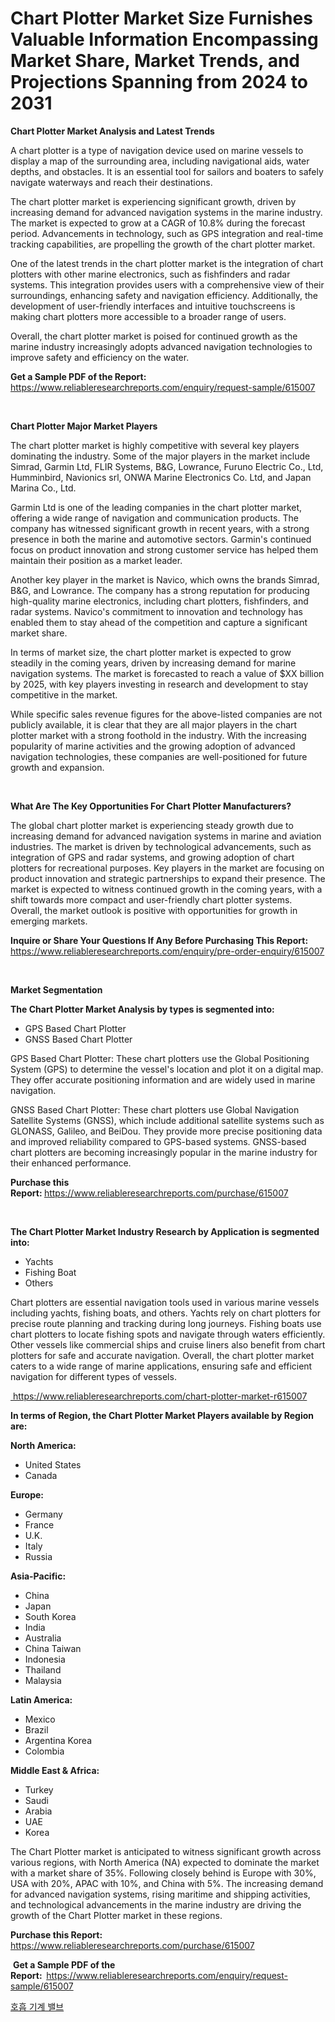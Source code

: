 <p><h1>Chart Plotter Market Size Furnishes Valuable Information Encompassing Market Share, Market Trends, and Projections Spanning from 2024 to 2031</h1></p><p><strong>Chart Plotter Market Analysis and Latest Trends</strong></p>
<p><p>A chart plotter is a type of navigation device used on marine vessels to display a map of the surrounding area, including navigational aids, water depths, and obstacles. It is an essential tool for sailors and boaters to safely navigate waterways and reach their destinations.</p><p>The chart plotter market is experiencing significant growth, driven by increasing demand for advanced navigation systems in the marine industry. The market is expected to grow at a CAGR of 10.8% during the forecast period. Advancements in technology, such as GPS integration and real-time tracking capabilities, are propelling the growth of the chart plotter market.</p><p>One of the latest trends in the chart plotter market is the integration of chart plotters with other marine electronics, such as fishfinders and radar systems. This integration provides users with a comprehensive view of their surroundings, enhancing safety and navigation efficiency. Additionally, the development of user-friendly interfaces and intuitive touchscreens is making chart plotters more accessible to a broader range of users.</p><p>Overall, the chart plotter market is poised for continued growth as the marine industry increasingly adopts advanced navigation technologies to improve safety and efficiency on the water.</p></p>
<p><strong>Get a Sample PDF of the Report:&nbsp;</strong> <a href="https://www.reliableresearchreports.com/enquiry/request-sample/615007">https://www.reliableresearchreports.com/enquiry/request-sample/615007</a></p>
<p>&nbsp;</p>
<p><strong>Chart Plotter Major Market Players</strong></p>
<p><p>The chart plotter market is highly competitive with several key players dominating the industry. Some of the major players in the market include Simrad, Garmin Ltd, FLIR Systems, B&G, Lowrance, Furuno Electric Co., Ltd, Humminbird, Navionics srl, ONWA Marine Electronics Co. Ltd, and Japan Marina Co., Ltd.</p><p>Garmin Ltd is one of the leading companies in the chart plotter market, offering a wide range of navigation and communication products. The company has witnessed significant growth in recent years, with a strong presence in both the marine and automotive sectors. Garmin's continued focus on product innovation and strong customer service has helped them maintain their position as a market leader.</p><p>Another key player in the market is Navico, which owns the brands Simrad, B&G, and Lowrance. The company has a strong reputation for producing high-quality marine electronics, including chart plotters, fishfinders, and radar systems. Navico's commitment to innovation and technology has enabled them to stay ahead of the competition and capture a significant market share.</p><p>In terms of market size, the chart plotter market is expected to grow steadily in the coming years, driven by increasing demand for marine navigation systems. The market is forecasted to reach a value of $XX billion by 2025, with key players investing in research and development to stay competitive in the market.</p><p>While specific sales revenue figures for the above-listed companies are not publicly available, it is clear that they are all major players in the chart plotter market with a strong foothold in the industry. With the increasing popularity of marine activities and the growing adoption of advanced navigation technologies, these companies are well-positioned for future growth and expansion.</p></p>
<p>&nbsp;</p>
<p><strong>What Are The Key Opportunities For Chart Plotter Manufacturers?</strong></p>
<p><p>The global chart plotter market is experiencing steady growth due to increasing demand for advanced navigation systems in marine and aviation industries. The market is driven by technological advancements, such as integration of GPS and radar systems, and growing adoption of chart plotters for recreational purposes. Key players in the market are focusing on product innovation and strategic partnerships to expand their presence. The market is expected to witness continued growth in the coming years, with a shift towards more compact and user-friendly chart plotter systems. Overall, the market outlook is positive with opportunities for growth in emerging markets.</p></p>
<p><strong>Inquire or Share Your Questions If Any Before Purchasing This Report:</strong> <a href="https://www.reliableresearchreports.com/enquiry/pre-order-enquiry/615007">https://www.reliableresearchreports.com/enquiry/pre-order-enquiry/615007</a></p>
<p>&nbsp;</p>
<p><strong>Market Segmentation</strong></p>
<p><strong>The Chart Plotter Market Analysis by types is segmented into:</strong></p>
<p><ul><li>GPS Based Chart Plotter</li><li>GNSS Based Chart Plotter</li></ul></p>
<p><p>GPS Based Chart Plotter: These chart plotters use the Global Positioning System (GPS) to determine the vessel's location and plot it on a digital map. They offer accurate positioning information and are widely used in marine navigation.</p><p>GNSS Based Chart Plotter: These chart plotters use Global Navigation Satellite Systems (GNSS), which include additional satellite systems such as GLONASS, Galileo, and BeiDou. They provide more precise positioning data and improved reliability compared to GPS-based systems. GNSS-based chart plotters are becoming increasingly popular in the marine industry for their enhanced performance.</p></p>
<p><strong>Purchase this Report:&nbsp;</strong><a href="https://www.reliableresearchreports.com/purchase/615007">https://www.reliableresearchreports.com/purchase/615007</a></p>
<p>&nbsp;</p>
<p><strong>The Chart Plotter Market Industry Research by Application is segmented into:</strong></p>
<p><ul><li>Yachts</li><li>Fishing Boat</li><li>Others</li></ul></p>
<p><p>Chart plotters are essential navigation tools used in various marine vessels including yachts, fishing boats, and others. Yachts rely on chart plotters for precise route planning and tracking during long journeys. Fishing boats use chart plotters to locate fishing spots and navigate through waters efficiently. Other vessels like commercial ships and cruise liners also benefit from chart plotters for safe and accurate navigation. Overall, the chart plotter market caters to a wide range of marine applications, ensuring safe and efficient navigation for different types of vessels.</p></p>
<p><a href="https://www.reliableresearchreports.com/chart-plotter-market-r615007">&nbsp;https://www.reliableresearchreports.com/chart-plotter-market-r615007</a></p>
<p><strong>In terms of Region, the Chart Plotter Market Players available by Region are:</strong></p>
<p>
    <p> <strong> North America: </strong>
        <ul>
            <li>United States</li>
            <li>Canada</li>
        </ul>
        </p> 
    <p> <strong> Europe: </strong>
        <ul>
            <li>Germany</li>
            <li>France</li>
            <li>U.K.</li>
            <li>Italy</li>
            <li>Russia</li>
        </ul>
        </p> 
    <p> <strong> Asia-Pacific: </strong>
        <ul>
            <li>China</li>
            <li>Japan</li>
            <li>South Korea</li>
            <li>India</li>
            <li>Australia</li>
            <li>China Taiwan</li>
            <li>Indonesia</li>
            <li>Thailand</li>
            <li>Malaysia</li>
        </ul>
        </p> 
    <p> <strong> Latin America: </strong>
        <ul>
            <li>Mexico</li>
            <li>Brazil</li>
            <li>Argentina Korea</li>
            <li>Colombia</li>
        </ul>
        </p> 
    <p> <strong> Middle East & Africa: </strong>
        <ul>
            <li>Turkey</li>
            <li>Saudi</li>
            <li>Arabia</li>
            <li>UAE</li>
            <li>Korea</li>
        </ul>
    </p>
    </p>
<p><p>The Chart Plotter market is anticipated to witness significant growth across various regions, with North America (NA) expected to dominate the market with a market share of 35%. Following closely behind is Europe with 30%, USA with 20%, APAC with 10%, and China with 5%. The increasing demand for advanced navigation systems, rising maritime and shipping activities, and technological advancements in the marine industry are driving the growth of the Chart Plotter market in these regions.</p></p>
<p><strong>Purchase this Report: </strong><a href="https://www.reliableresearchreports.com/purchase/615007">https://www.reliableresearchreports.com/purchase/615007</a></p>
<p>&nbsp;<strong>Get a Sample PDF of the Report:&nbsp;&nbsp;</strong><a href="https://www.reliableresearchreports.com/enquiry/request-sample/615007">https://www.reliableresearchreports.com/enquiry/request-sample/615007</a></p>
<p><strong></strong></p>
<p><p><a href="https://github.com/ConstantinVon/Market-Research-Report-List-1/blob/main/200512892353.md">호흡 기계 밸브</a></p></p>